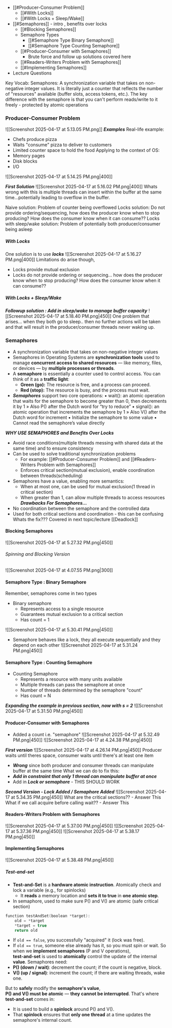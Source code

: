 - [[#Producer-Consumer Problem]]
	- [[#With Locks]]
	- [[#With Locks + Sleep/Wake]]
- [[#Semaphores]] - intro , benefits over locks
	- [[#Blocking Semaphores]]
	- Semaphore Types
		- [[#Semaphore Type Binary Semaphore]]
		- [[#Semaphore Type Counting Semaphore]]
	- [[#Producer-Consumer with Semaphores]]
		- Brute force and follow up solutions covered here
	- [[#Readers-Writers Problem with Semaphores]]
	- [[#Implementing Semaphores]]
- Lecture Questions

Key Vocab:
Semaphores: A synchronization variable that takes on non-negative integer values. It is literally just a counter that reflects the number of "resources" available (buffer slots, access tokens, etc.). The key difference with the semaphore is that you can't perform reads/write to it freely - protected by atomic operations
### Producer-Consumer Problem
![[Screenshot 2025-04-17 at 5.13.05 PM.png]]
***Examples***
Real-life example:
- Chefs produce pizza
- Waits "consume" pizza to deliver to customers
- Limited counter space to hold the food
Applying to the context of OS:
- Memory pages
- Disk blocks
- I/O

![[Screenshot 2025-04-17 at 5.14.25 PM.png|400]]

***First Solution***
![[Screenshot 2025-04-17 at 5.16.02 PM.png|400]]
Whats wrong with this is multiple threads can insert within the buffer at the same time...potentially leading to overflow in the buffer.

Naive solution: Problem of counter being overflowed
Locks solution: Do not provide ordering/sequencing, how does the producer know when to stop producing? How does the consumer know when it can consume??
Locks with sleep/wake solution: Problem of potentially both producer/consumer being asleep
##### With Locks
One solution is to use ***locks***
![[Screenshot 2025-04-17 at 5.16.27 PM.png|400]]
Limitations do arise though,
- Locks provide mutual exclusion
- Locks do not provide ordering or sequencing... how does the producer know when to stop producing? How does the consumer know when it can consume??

##### With Locks + Sleep/Wake
***Followup solution : Add in sleep/wake to manage buffer capacity***
![[Screenshot 2025-04-17 at 5.18.40 PM.png|450]]
One problem that arises... when they both go to sleep.. then no further actions will be taken and that will result in the producer/consumer threads never waking up.


### Semaphores
-  A synchronization variable that takes on non-negative integer values 
- Semaphores in Operating Systems are **synchronization tools** used to manage **concurrent access to shared resources** — like memory, files, or devices — by **multiple processes or threads**.
- A **semaphore** is essentially a counter used to control access. You can think of it as a **traffic light**:
	- **Green (go):** The resource is free, and a process can proceed.
	- **Red (stop):** The resource is busy, and the process must wait.
-  ***Semaphores*** support two core operations: 
	▪ wait(): an atomic operation that waits for the semaphore to become greater than 0, then decrements it by 1 
		» Also P() after the Dutch word for “try to reduce” 
	▪ signal(): an atomic operation that increments the semaphore by 1 
		» Also V() after the Dutch word for increment 
	▪ Initialize the semaphore to some value 
	▪ Cannot read the semaphore’s value directly

***WHY USE SEMAPHORES and Benefits Over Locks***
- Avoid race conditions(multiple threads messing with shared data at the same time) and to ensure consistency
- Can be used to solve traditional synchronization problems
	- For example: [[#Producer-Consumer Problem]] and [[#Readers-Writers Problem with Semaphores]]
	- Enforces critical section(mutual exclusion), enable coordination between threads(scheduling)
- Semaphores have a value, enabling more semantics:
	- When at most one, can be used for mutual exclusion(1 thread in critical section)
	- When greater than 1, can allow multiple threads to access resources
***Drawbacks For Semaphores...***
- No coordination between the semaphore and the controlled data
- Used for both critical sections and coordination - this can be confusing
Whats the fix??? Covered in next topic/lecture [[Deadlock]]


#### Blocking Semaphores
![[Screenshot 2025-04-17 at 5.27.32 PM.png|450]]

###### Spinning and Blocking Version
![[Screenshot 2025-04-17 at 4.07.55 PM.png|300]]

#### Semaphore Type : Binary Semaphore
Remember, semaphores come in two types
- Binary semaphore
	- Represents access to a single resource
	- Guarantees mutual exclusion to a critical section
	- Has count = 1
	
![[Screenshot 2025-04-17 at 5.30.41 PM.png|450]]
- Semaphore behaves like a lock, they all execute sequentially and they depend on each other
![[Screenshot 2025-04-17 at 5.31.24 PM.png|450]]

#### Semaphore Type : Counting Semaphore
 - Counting Semaphore
	- Represents a resource with many units available
	- Multiple threads can pass the semaphore at once
	- Number of threads determined by the semaphore "count"
	- Has count = N

***Expanding the example in previous section, now with s = 2***
![[Screenshot 2025-04-17 at 5.31.50 PM.png|450]]
#### Producer-Consumer with Semaphores
- Added a count i.e. "semaphore"
![[Screenshot 2025-04-17 at 5.32.49 PM.png|450]]
![[Screenshot 2025-04-17 at 4.24.38 PM.png|450]]

***First version***
![[Screenshot 2025-04-17 at 4.26.14 PM.png|450]]
Producer waits until theres space, consumer waits until there's at least one item
- ***Wrong*** since both producer and consumer threads can manipulate buffer at the same time
What we can do to fix this:
- ***Add in constraint that only 1 thread can manipulate buffer at once***
- Add in ***Lock or semaphore*** - THIS SHOULD WORK

***Second Version - Lock Added / Semaphore Added***
![[Screenshot 2025-04-17 at 5.34.35 PM.png|450]]
What are the critical sections??  - Answer This
What if we call acquire before calling wait?? - Answer This
#### Readers-Writers Problem with Semaphores
![[Screenshot 2025-04-17 at 5.37.00 PM.png|450]]
![[Screenshot 2025-04-17 at 5.37.36 PM.png|450]]
![[Screenshot 2025-04-17 at 5.38.17 PM.png|450]]


#### Implementing Semaphores
![[Screenshot 2025-04-17 at 5.38.48 PM.png|450]]

##### Test-and-set
- **Test-and-Set** is a **hardware atomic instruction**. Atomically check and lock a variable (e.g., for spinlocks)
	- It **reads** a memory location and **sets it to true** in **one atomic step**.
- In semaphore, used to make sure P() and V() are atomic (safe critical section)
```c
function testAndSet(boolean *target):
    old = *target
    *target = true
    return old
```

- If `old == false`, you successfully "acquired" it (lock was free).
- If `old == true`, someone else already has it, so you must spin or wait.
So when we **implement semaphores** (P and V operations),  
**test-and-set** is used to **atomically** control the update of the internal **value**.
Semaphores need:
- **P() (down / wait)**: decrement the count; if the count is negative, block.
- **V() (up / signal)**: increment the count; if there are waiting threads, wake one.
    
But to **safely** modify the **semaphore's value**,  
**P() and V() must be atomic** — **they cannot be interrupted**.
That's where **test-and-set** comes in:
- It is used to build a **spinlock** around P() and V(). 
- That **spinlock** ensures that **only one thread** at a time updates the semaphore's internal count.
